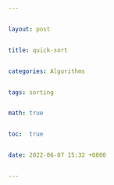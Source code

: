 ```yaml
---


layout: post


title: quick-sort


categories: Algorithms


tags: sorting


math: true


toc:  true


date: 2022-06-07 15:32 +0800


---
```

